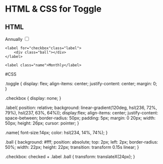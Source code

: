 # HTML & CSS for Toggle

## HTML

<div class="toggle">
    <label class="name">Annually</label>
    <input type="checkbox" class="checkbox" id="checkbox"/>
     
    <label for="checkbox"class="label">
        <div class="ball"></div>
    </label>

    <label class="name">Monthly</label>
</div>

#CSS

.toggle {
    display: flex;
    align-items: center;
    justify-content: center;
    margin: 0;
}

.checkbox {
    display: none;
}

.label{
    position: relative;
    background: linear-gradient(120deg, hsl(236, 72%, 79%), hsl(237, 63%, 64%));
    display:flex;
    align-items: center;
    justify-content: space-between;
    border-radius: 50px;
    padding: 5px;
    margin: 0 20px;
    width: 50px;
    height: 26px;
    cursor: pointer;
}

.name{
    font-size:14px;
    color: hsl(234, 14%, 74%);
}

.ball {
    background: #fff;
    position: absolute;
    top: 2px;
    left: 2px;
    border-radius: 50%;
    width: 22px;
    height: 22px;
    transition: transform 0.15s linear;
}

.checkbox: checked + .label .ball {
    transform: translateX(24px);
}